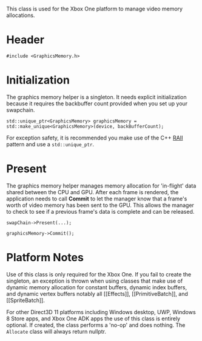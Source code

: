 This class is used for the Xbox One platform to manage video memory allocations.

# Header
    #include <GraphicsMemory.h>

# Initialization
The graphics memory helper is a singleton. It needs explicit initialization because it requires the backbuffer count provided when you set up your swapchain.

    std::unique_ptr<GraphicsMemory> graphicsMemory = std::make_unique<GraphicsMemory>(device, backBufferCount);

For exception safety, it is recommended you make use of the C++ [RAII](http://en.wikipedia.org/wiki/Resource_Acquisition_Is_Initialization) pattern and use a ``std::unique_ptr``.

# Present
The graphics memory helper manages memory allocation for 'in-flight' data shared between the CPU and GPU. After each frame is rendered, the application needs to call **Commit** to let the manager know that a frame's worth of video memory has been sent to the GPU. This allows the manager to check to see if a previous frame's data is complete and can be released.

    swapChain->Present(...);

    graphicsMemory->Commit();

# Platform Notes
Use of this class is only required for the Xbox One. If you fail to create the singleton, an exception is thrown when using classes that make use of dynamic memory allocation for constant buffers, dynamic index buffers, and dynamic vertex buffers notably all [[Effects]], [[PrimitiveBatch]], and [[SpriteBatch]].

For other Direct3D 11 platforms including Windows desktop, UWP, Windows 8 Store apps, and Xbox One ADK apps the use of this class is entirely optional. If created, the class performs a 'no-op' and does nothing. The ``Allocate`` class will always return nullptr.
